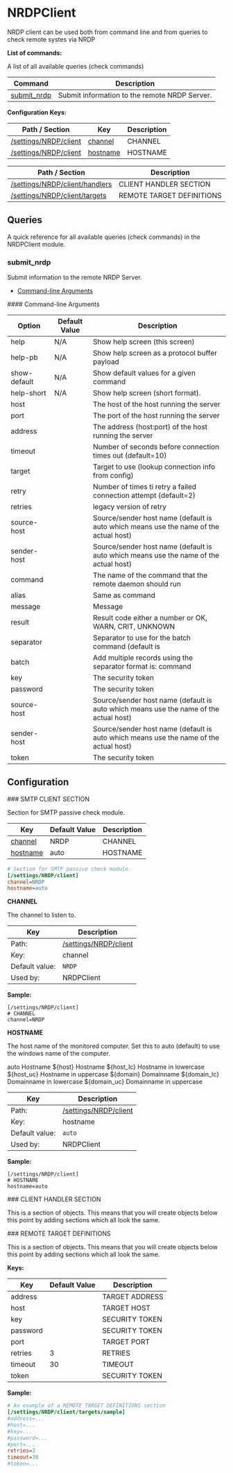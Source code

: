 # NRDPClient

NRDP client can be used both from command line and from queries to check remote systes via NRDP



**List of commands:**

A list of all available queries (check commands)

| Command                     | Description                                   |
|-----------------------------|-----------------------------------------------|
| [submit_nrdp](#submit_nrdp) | Submit information to the remote NRDP Server. |




**Configuration Keys:**



    
    
    
| Path / Section                                  | Key                                         | Description |
|-------------------------------------------------|---------------------------------------------|-------------|
| [/settings/NRDP/client](#/settings/NRDP/client) | [channel](#/settings/NRDP/client_channel)   | CHANNEL     |
| [/settings/NRDP/client](#/settings/NRDP/client) | [hostname](#/settings/NRDP/client_hostname) | HOSTNAME    |


| Path / Section                                                    | Description               |
|-------------------------------------------------------------------|---------------------------|
| [/settings/NRDP/client/handlers](#/settings/NRDP/client/handlers) | CLIENT HANDLER SECTION    |
| [/settings/NRDP/client/targets](#/settings/NRDP/client/targets)   | REMOTE TARGET DEFINITIONS |



## Queries

A quick reference for all available queries (check commands) in the NRDPClient module.

### submit_nrdp

Submit information to the remote NRDP Server.


* [Command-line Arguments](#submit_nrdp_options)





<a name="submit_nrdp_help"/>

<a name="submit_nrdp_help-pb"/>

<a name="submit_nrdp_show-default"/>

<a name="submit_nrdp_help-short"/>

<a name="submit_nrdp_host"/>

<a name="submit_nrdp_port"/>

<a name="submit_nrdp_address"/>

<a name="submit_nrdp_timeout"/>

<a name="submit_nrdp_target"/>

<a name="submit_nrdp_retry"/>

<a name="submit_nrdp_retries"/>

<a name="submit_nrdp_source-host"/>

<a name="submit_nrdp_sender-host"/>

<a name="submit_nrdp_command"/>

<a name="submit_nrdp_alias"/>

<a name="submit_nrdp_message"/>

<a name="submit_nrdp_result"/>

<a name="submit_nrdp_separator"/>

<a name="submit_nrdp_batch"/>

<a name="submit_nrdp_key"/>

<a name="submit_nrdp_password"/>

<a name="submit_nrdp_source-host"/>

<a name="submit_nrdp_sender-host"/>

<a name="submit_nrdp_token"/>

<a name="submit_nrdp_options"/>
#### Command-line Arguments


| Option       | Default Value | Description                                                                           |
|--------------|---------------|---------------------------------------------------------------------------------------|
| help         | N/A           | Show help screen (this screen)                                                        |
| help-pb      | N/A           | Show help screen as a protocol buffer payload                                         |
| show-default | N/A           | Show default values for a given command                                               |
| help-short   | N/A           | Show help screen (short format).                                                      |
| host         |               | The host of the host running the server                                               |
| port         |               | The port of the host running the server                                               |
| address      |               | The address (host:port) of the host running the server                                |
| timeout      |               | Number of seconds before connection times out (default=10)                            |
| target       |               | Target to use (lookup connection info from config)                                    |
| retry        |               | Number of times ti retry a failed connection attempt (default=2)                      |
| retries      |               | legacy version of retry                                                               |
| source-host  |               | Source/sender host name (default is auto which means use the name of the actual host) |
| sender-host  |               | Source/sender host name (default is auto which means use the name of the actual host) |
| command      |               | The name of the command that the remote daemon should run                             |
| alias        |               | Same as command                                                                       |
| message      |               | Message                                                                               |
| result       |               | Result code either a number or OK, WARN, CRIT, UNKNOWN                                |
| separator    |               | Separator to use for the batch command (default is |)                                 |
| batch        |               | Add multiple records using the separator format is: command|result|message            |
| key          |               | The security token                                                                    |
| password     |               | The security token                                                                    |
| source-host  |               | Source/sender host name (default is auto which means use the name of the actual host) |
| sender-host  |               | Source/sender host name (default is auto which means use the name of the actual host) |
| token        |               | The security token                                                                    |






## Configuration

<a name="/settings/NRDP/client"/>
### SMTP CLIENT SECTION

Section for SMTP passive check module.




| Key                                         | Default Value | Description |
|---------------------------------------------|---------------|-------------|
| [channel](#/settings/NRDP/client_channel)   | NRDP          | CHANNEL     |
| [hostname](#/settings/NRDP/client_hostname) | auto          | HOSTNAME    |



```ini
# Section for SMTP passive check module.
[/settings/NRDP/client]
channel=NRDP
hostname=auto

```




<a name="/settings/NRDP/client_channel"/>

**CHANNEL**

The channel to listen to.





| Key            | Description                                     |
|----------------|-------------------------------------------------|
| Path:          | [/settings/NRDP/client](#/settings/NRDP/client) |
| Key:           | channel                                         |
| Default value: | `NRDP`                                          |
| Used by:       | NRDPClient                                      |


**Sample:**

```
[/settings/NRDP/client]
# CHANNEL
channel=NRDP
```


<a name="/settings/NRDP/client_hostname"/>

**HOSTNAME**

The host name of the monitored computer.
Set this to auto (default) to use the windows name of the computer.

auto	Hostname
${host}	Hostname
${host_lc}
Hostname in lowercase
${host_uc}	Hostname in uppercase
${domain}	Domainname
${domain_lc}	Domainname in lowercase
${domain_uc}	Domainname in uppercase






| Key            | Description                                     |
|----------------|-------------------------------------------------|
| Path:          | [/settings/NRDP/client](#/settings/NRDP/client) |
| Key:           | hostname                                        |
| Default value: | `auto`                                          |
| Used by:       | NRDPClient                                      |


**Sample:**

```
[/settings/NRDP/client]
# HOSTNAME
hostname=auto
```


<a name="/settings/NRDP/client/handlers"/>
### CLIENT HANDLER SECTION




This is a section of objects. This means that you will create objects below this point by adding sections which all look the same.






<a name="/settings/NRDP/client/targets"/>
### REMOTE TARGET DEFINITIONS




This is a section of objects. This means that you will create objects below this point by adding sections which all look the same.


**Keys:**


| Key      | Default Value | Description    |
|----------|---------------|----------------|
| address  |               | TARGET ADDRESS |
| host     |               | TARGET HOST    |
| key      |               | SECURITY TOKEN |
| password |               | SECURITY TOKEN |
| port     |               | TARGET PORT    |
| retries  | 3             | RETRIES        |
| timeout  | 30            | TIMEOUT        |
| token    |               | SECURITY TOKEN |


**Sample:**

```ini
# An example of a REMOTE TARGET DEFINITIONS section
[/settings/NRDP/client/targets/sample]
#address=...
#host=...
#key=...
#password=...
#port=...
retries=3
timeout=30
#token=...

```






